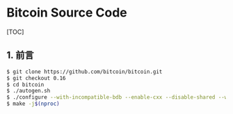 # Bitcoin Source Code
[TOC]
## 1. 前言

```bash
$ git clone https://github.com/bitcoin/bitcoin.git
$ git checkout 0.16
$ cd bitcoin
$ ./autogen.sh
$ ./configure --with-incompatible-bdb --enable-cxx --disable-shared --with-pic --prefix=/home/alex/alex
$ make -j$(nproc)
```